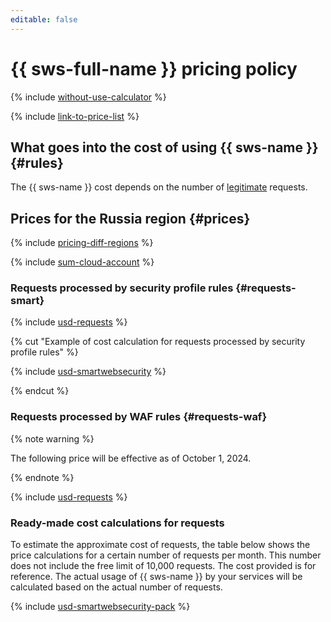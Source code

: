 ```yaml
---
editable: false
---
```


# {{ sws-full-name }} pricing policy



{% include [without-use-calculator](../_includes/pricing/without-use-calculator.md) %}

{% include [link-to-price-list](../_includes/pricing/link-to-price-list.md) %}

## What goes into the cost of using {{ sws-name }} {#rules}

The {{ sws-name }} cost depends on the number of [legitimate](concepts/rules.md#rule-action) requests.

## Prices for the Russia region {#prices}

{% include [pricing-diff-regions](../_includes/pricing-diff-regions.md) %}

{% include [sum-cloud-account](../_includes/smartwebsecurity/sum-cloud-account.md) %}

### Requests processed by security profile rules {#requests-smart}



{% include [usd-requests](../_pricing/smartwebsecurity/usd-requests.md) %}

{% cut "Example of cost calculation for requests processed by security profile rules" %}

{% include [usd-smartwebsecurity](../_pricing_examples/smartwebsecurity/usd-smartwebsecurity.md) %}

{% endcut %}


### Requests processed by WAF rules {#requests-waf}

{% note warning %}

The following price will be effective as of October 1, 2024.

{% endnote %}



{% include [usd-requests](../_pricing/smartwebsecurity/usd-requests-waf.md) %}


### Ready-made cost calculations for requests

To estimate the approximate cost of requests, the table below shows the price calculations for a certain number of requests per month. This number does not include the free limit of 10,000 requests. The cost provided is for reference. The actual usage of {{ sws-name }} by your services will be calculated based on the actual number of requests.



{% include [usd-smartwebsecurity-pack](../_pricing_examples/smartwebsecurity/usd-smartwebsecurity-pack.md) %}


